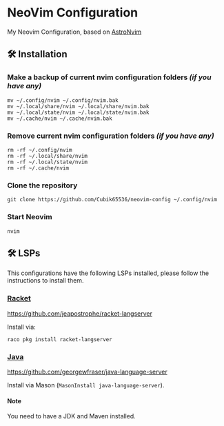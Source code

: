 # NeoVim Configuration

My Neovim Configuration, based on [AstroNvim](https://github.com/AstroNvim/AstroNvim)

## 🛠️ Installation

### Make a backup of current nvim configuration folders *(if you have any)*

```shell
mv ~/.config/nvim ~/.config/nvim.bak
mv ~/.local/share/nvim ~/.local/share/nvim.bak
mv ~/.local/state/nvim ~/.local/state/nvim.bak
mv ~/.cache/nvim ~/.cache/nvim.bak
```

### Remove current nvim configuration folders *(if you have any)*

```shell
rm -rf ~/.config/nvim
rm -rf ~/.local/share/nvim
rm -rf ~/.local/state/nvim
rm -rf ~/.cache/nvim
```

### Clone the repository

```shell
git clone https://github.com/Cubik65536/neovim-config ~/.config/nvim
```

### Start Neovim

```shell
nvim
```

## 🛠️ LSPs

This configurations have the following LSPs installed, please follow the instructions to install them.

### [Racket](https://github.com/neovim/nvim-lspconfig/blob/master/doc/server_configurations.md#racket_langserver)

<https://github.com/jeapostrophe/racket-langserver>

Install via:

```shell
raco pkg install racket-langserver
```

### [Java](https://github.com/neovim/nvim-lspconfig/blob/master/doc/server_configurations.md#java_language_server)

<https://github.com/georgewfraser/java-language-server>

Install via Mason (`MasonInstall java-language-server`).

#### Note

You need to have a JDK and Maven installed.
